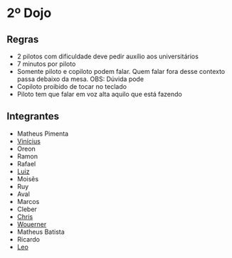 # 2º Dojo


## Regras
- 2 pilotos com dificuldade deve pedir auxílio aos universitários
- 7 minutos por piloto
- Somente piloto e copiloto podem falar. Quem falar fora desse contexto passa debaixo da mesa. OBS: Dúvida pode
- Copiloto proibido de tocar no teclado
- Piloto tem que falar em voz alta aquilo que está fazendo

## Integrantes
- Matheus Pimenta
- [Vinícius](https://github.com/vinnyfs89)
- Oreon
- Ramon
- Rafael
- [Luiz](https://github.com/luizfpinheiro)
- Moisẽs
- Ruy
- Aval
- Marcos
- Cleber
- [Chris](https://github.com/chris-redfield)
- [Wouerner](https://github.com/wouerner/)
- Matheus Batista
- Ricardo
- [Leo](https://github.com/volthier/)
